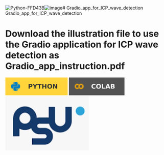 ![Python-FFD43B](https://github.com/user-attachments/assets/854de4be-a503-4336-b972-c1cae2da8b35)![image](https://github.com/user-attachments/assets/2f2a2d0b-04d4-4580-ba45-f4d18ff2dad9)# Gradio_app_for_ICP_wave_detection
Gradio_app_for_ICP_wave_detection
# Download the illustration file to use the Gradio application for ICP wave detection as Gradio_app_instruction.pdf 
![Alt text](./Python-FFD43B.svg)
<img src="./googlecolab.svg">
<img src="./psu.jpg">
